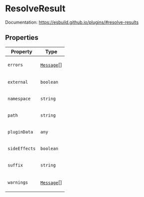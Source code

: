 # ResolveResult

Documentation: https://esbuild.github.io/plugins/#resolve-results

## Properties

<table>
<thead>
<tr>
<th>Property</th>
<th>Type</th>
</tr>
</thead>
<tbody>
<tr>
<td>

<a id="errors"></a> `errors`

</td>
<td>

[`Message`](Message.md)[]

</td>
</tr>
<tr>
<td>

<a id="external"></a> `external`

</td>
<td>

`boolean`

</td>
</tr>
<tr>
<td>

<a id="namespace"></a> `namespace`

</td>
<td>

`string`

</td>
</tr>
<tr>
<td>

<a id="path"></a> `path`

</td>
<td>

`string`

</td>
</tr>
<tr>
<td>

<a id="plugindata"></a> `pluginData`

</td>
<td>

`any`

</td>
</tr>
<tr>
<td>

<a id="sideeffects"></a> `sideEffects`

</td>
<td>

`boolean`

</td>
</tr>
<tr>
<td>

<a id="suffix"></a> `suffix`

</td>
<td>

`string`

</td>
</tr>
<tr>
<td>

<a id="warnings"></a> `warnings`

</td>
<td>

[`Message`](Message.md)[]

</td>
</tr>
</tbody>
</table>
